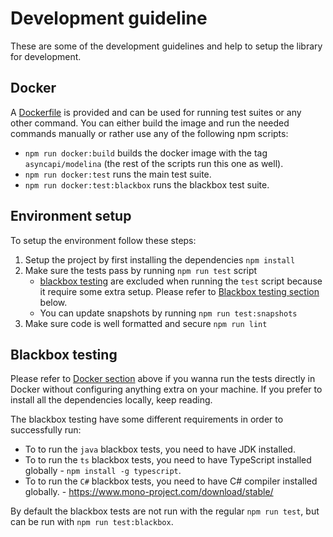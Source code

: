 # Development guideline
These are some of the development guidelines and help to setup the library for development.

## Docker
A [Dockerfile](../Dockerfile) is provided and can be used for running test suites or any other command.
You can either build the image and run the needed commands manually or rather use any of the following npm scripts:

- `npm run docker:build` builds the docker image with the tag `asyncapi/modelina` (the rest of the scripts run this one as well).
- `npm run docker:test` runs the main test suite.
- `npm run docker:test:blackbox` runs the blackbox test suite.

## Environment setup

To setup the environment follow these steps:
1. Setup the project by first installing the dependencies `npm install`
2. Make sure the tests pass by running `npm run test` script
    - [blackbox testing](#blackbox-testing) are excluded when running the `test` script because it require some extra setup. Please refer to [Blackbox testing section](#blackbox-testing) below.
    - You can update snapshots by running `npm run test:snapshots`
3. Make sure code is well formatted and secure `npm run lint`

## Blackbox testing
Please refer to [Docker section](#docker) above if you wanna run the tests directly in Docker without configuring anything extra on your machine. 
If you prefer to install all the dependencies locally, keep reading.

The blackbox testing have some different requirements in order to successfully run:
- To to run the `java` blackbox tests, you need to have JDK installed.
- To to run the `ts` blackbox tests, you need to have TypeScript installed globally - `npm install -g typescript`.
- To to run the `C#` blackbox tests, you need to have C# compiler installed globally. - https://www.mono-project.com/download/stable/

By default the blackbox tests are not run with the regular `npm run test`, but can be run with `npm run test:blackbox`.
